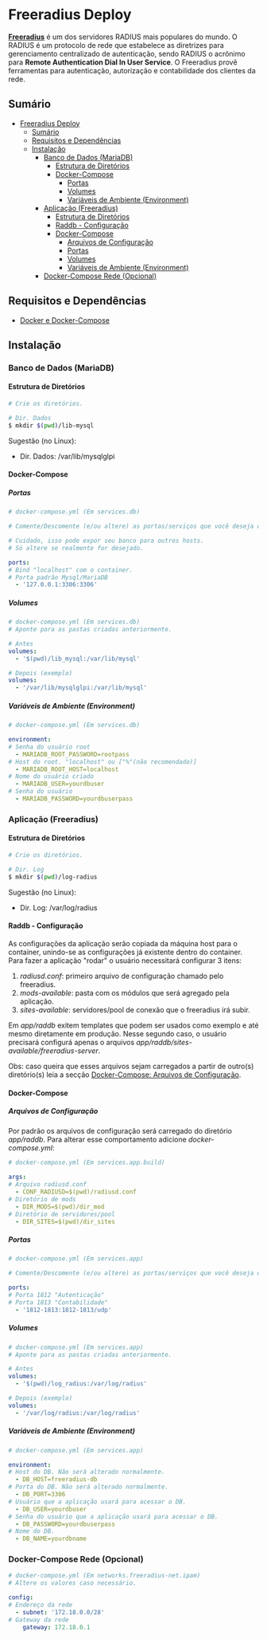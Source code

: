 # Freeradius Deploy

[**Freeradius**](https://freeradius.org) é um dos servidores RADIUS mais populares do mundo. O RADIUS é um protocolo de rede que estabelece as diretrizes para gerenciamento centralizado de autenticação, sendo RADIUS o acrônimo para **Remote Authentication Dial In User Service**. O Freeradius provê ferramentas para autenticação, autorização e contabilidade dos clientes da rede.

## Sumário
- [Freeradius Deploy](#freeradius-deploy)
  - [Sumário](#sumário)
  - [Requisitos e Dependências](#requisitos-e-dependências)
  - [Instalação](#instalação)
    - [Banco de Dados (MariaDB)](#banco-de-dados-mariadb)
      - [Estrutura de Diretórios](#estrutura-de-diretórios)
      - [Docker-Compose](#docker-compose)
        - [Portas](#portas)
        - [Volumes](#volumes)
        - [Variáveis de Ambiente (Environment)](#variáveis-de-ambiente-environment)
    - [Aplicação (Freeradius)](#aplicação-freeradius)
      - [Estrutura de Diretórios](#estrutura-de-diretórios-1)
      - [Raddb - Configuração](#raddb---configuração)
      - [Docker-Compose](#docker-compose-1)
        - [Arquivos de Configuração](#arquivos-de-configuração)
        - [Portas](#portas-1)
        - [Volumes](#volumes-1)
        - [Variáveis de Ambiente (Environment)](#variáveis-de-ambiente-environment-1)
    - [Docker-Compose Rede (Opcional)](#docker-compose-rede-opcional)

## Requisitos e Dependências

- [Docker e Docker-Compose](https://docs.docker.com/)

## Instalação

### Banco de Dados (MariaDB)

#### Estrutura de Diretórios

```bash
# Crie os diretórios.

# Dir. Dados
$ mkdir $(pwd)/lib-mysql
```

Sugestão (no Linux):
- Dir. Dados: /var/lib/mysqlglpi

#### Docker-Compose

##### Portas
```yml
# docker-compose.yml (Em services.db)

# Comente/Descomente (e/ou altere) as portas/serviços que você deseja oferecer.

# Cuidado, isso pode expor seu banco para outros hosts.
# Só altere se realmente for desejado.

ports:
# Bind "localhost" com o container.
# Porta padrão Mysql/MariaDB 
  - '127.0.0.1:3306:3306'
```

##### Volumes
```yml
# docker-compose.yml (Em services.db)
# Aponte para as pastas criadas anteriormente.

# Antes
volumes:
  - '$(pwd)/lib_mysql:/var/lib/mysql'

# Depois (exemplo)
volumes:
  - '/var/lib/mysqlglpi:/var/lib/mysql'
```

##### Variáveis de Ambiente (Environment)
```yml
# docker-compose.yml (Em services.db)

environment:
# Senha do usuário root
  - MARIADB_ROOT_PASSWORD=rootpass
# Host do root. "localhost" ou ["%"(não recomendado)]
  - MARIADB_ROOT_HOST=localhost
# Nome do usuário criado 
  - MARIADB_USER=yourdbuser
# Senha do usuário
  - MARIADB_PASSWORD=yourdbuserpass
```

### Aplicação (Freeradius)

#### Estrutura de Diretórios

```bash
# Crie os diretórios.

# Dir. Log
$ mkdir $(pwd)/log-radius
```

Sugestão (no Linux):
- Dir. Log: /var/log/radius

#### Raddb - Configuração

As configurações da aplicação serão copiada da máquina host para o container, unindo-se as configurações já existente dentro do container. Para fazer a aplicação "rodar" o usuário necessitará configurar 3 itens:
1. *radiusd.conf*: primeiro arquivo de configuração chamado pelo freeradius.
2. *mods-available*: pasta com os módulos que será agregado pela aplicação.
3. *sites-available*: servidores/pool de conexão que o freeradius irá subir. 

Em *app/raddb* exitem templates que podem ser usados como exemplo e até mesmo diretamente em produção. Nesse segundo caso, o usuário precisará configurá apenas o arquivos *app/raddb/sites-available/freeradius-server*. 

Obs: caso queira que esses arquivos sejam carregados a partir de outro(s) diretório(s) leia a secção [Docker-Compose: Arquivos de Configuração](#arquivos-de-configuração).

#### Docker-Compose

##### Arquivos de Configuração

Por padrão os arquivos de configuração será carregado do diretório *app/raddb*. Para alterar esse comportamento adicione *docker-compose.yml*:

```yml
# docker-compose.yml (Em services.app.build)

args:
# Arquivo radiusd.conf
  - CONF_RADIUSD=$(pwd)/radiusd.conf
# Diretório de mods
  - DIR_MODS=$(pwd)/dir_mod
# Diretório de servidores/pool
  - DIR_SITES=$(pwd)/dir_sites
```

##### Portas
```yml
# docker-compose.yml (Em services.app)

# Comente/Descomente (e/ou altere) as portas/serviços que você deseja oferecer.

ports:
# Porta 1812 "Autenticação"
# Porta 1813 "Contabilidade" 
  - '1812-1813:1812-1813/udp'
```

##### Volumes
```yml
# docker-compose.yml (Em services.app)
# Aponte para as pastas criadas anteriormente.

# Antes
volumes:
  - '$(pwd)/log_radius:/var/log/radius'

# Depois (exemplo)
volumes:
  - '/var/log/radius:/var/log/radius'
```

##### Variáveis de Ambiente (Environment)
```yml
# docker-compose.yml (Em services.app)

environment:
# Host do DB. Não será alterado normalmente.
  - DB_HOST=freeradius-db
# Porta do DB. Não será alterado normalmente.
  - DB_PORT=3306
# Usuário que a aplicação usará para acessar o DB.
  - DB_USER=yourdbuser
# Senha do usuário que a aplicação usará para acessar o DB.
  - DB_PASSWORD=yourdbuserpass
# Nome do DB.
  - DB_NAME=yourdbname
```

### Docker-Compose Rede (Opcional)

```yml
# docker-compose.yml (Em networks.freeradius-net.ipam)
# Altere os valores caso necessário. 

config:
# Endereço da rede
  - subnet: '172.18.0.0/28'
# Gateway da rede
    gateway: 172.18.0.1
```